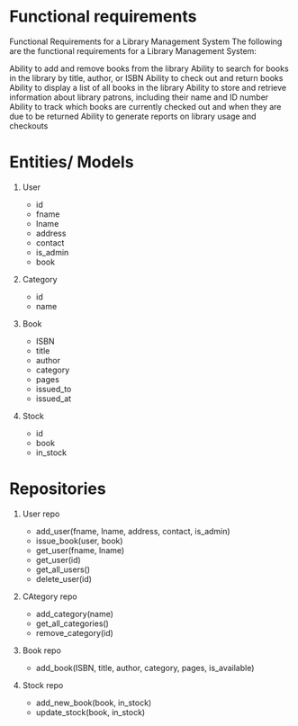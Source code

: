# Functional requirements
Functional Requirements for a Library Management System
The following are the functional requirements for a Library Management System:

Ability to add and remove books from the library
Ability to search for books in the library by title, author, or ISBN
Ability to check out and return books
Ability to display a list of all books in the library
Ability to store and retrieve information about library patrons, including their name and ID number
Ability to track which books are currently checked out and when they are due to be returned
Ability to generate reports on library usage and checkouts

# Entities/ Models
1. User
    - id
    - fname
    - lname
    - address
    - contact
    - is_admin
    - book

2. Category
    - id
    - name

3. Book
    - ISBN
    - title
    - author
    - category
    - pages
    - issued_to
    - issued_at

4. Stock
    - id
    - book
    - in_stock

# Repositories
1. User repo
    - add_user(fname, lname, address, contact, is_admin)
    - issue_book(user, book)
    - get_user(fname, lname)
    - get_user(id)
    - get_all_users()
    - delete_user(id)

2. CAtegory repo
    - add_category(name)
    - get_all_categories()
    - remove_category(id)

3. Book repo
    - add_book(ISBN, title, author, category, pages, is_available)


4. Stock repo
    - add_new_book(book, in_stock)
    - update_stock(book, in_stock)